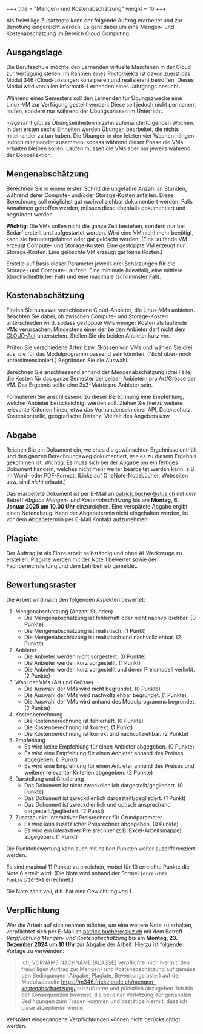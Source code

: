 +++
title = "Mengen- und Kostenabschätzung"
weight = 10
+++

Als freiwillige Zusatznote kann der folgende Auftrag erarbeitet und zur Benotung eingereicht werden. Es geht dabei um eine Mengen- und Kostenabschätzung im Bereich Cloud Computing.

## Ausgangslage

Die Berufsschule möchte den Lernenden virtuelle Maschinen in der Cloud zur Verfügung stellen. Im Rahmen eines Pilotprojekts ist davon zuerst das Modul 346 (Cloud-Lösungen konzipieren und realisieren) betroffen. Dieses Modul wird von allen Informatik-Lernenden eines Jahrgangs besucht.

Während eines Semesters soll den Lernenden für Übungszwecke eine Linux-VM zur Verfügung gestellt werden. Diese soll jedoch nicht permanent laufen, sondern nur während der Übungsphasen im Unterricht.

Insgesamt gibt es Übungseinheiten in zehn aufeinanderfolgenden Wochen. In den ersten sechs Einheiten werden Übungen bearbeitet, die nichts miteinander zu tun haben. Die Übungen in den letzten vier Wochen hängen jedoch miteinander zusammen, sodass während dieser Phase die VMs erhalten bleiben sollen. Laufen müssen die VMs aber nur jeweils während der Doppellektion.

## Mengenabschätzung

Berechnen Sie in einem ersten Schritt die ungefähre Anzahl an Stunden, während derer Compute- und/oder Storage-Kosten anfallen. Diese Berechnung soll möglichst gut nachvollziehbar dokumentiert werden. Falls Annahmen getroffen werden, müssen diese ebenfalls dokumentiert und begründet werden.

**Wichtig**: Die VMs sollen nicht die ganze Zeit bestehen, sondern nur bei Bedarf erstellt und aufgestartet werden. Wird eine VM nicht mehr benötigt, kann sie heruntergefahren oder gar gelöscht werden. (Eine laufende VM erzeugt Compute- und Storage-Kosten. Eine gestoppte VM erzeugt nur Storage-Kosten. Eine gelöschte VM erzeugt gar keine Kosten.)

Erstelle auf Basis dieser Parameter jeweils drei Schätzungen für die Storage- und Compute-Laufzeit: Eine minimale (Idealfall), eine mittlere (durchschnittlicher Fall) und eine maximale (schlimmster Fall).

## Kostenabschätzung

Finden Sie nun zwei verschiedene Cloud-Anbieter, die Linux-VMs anbieten. Beachten Sie dabei, ob zwischen Compute- und Storage-Kosten unterschieden wird, sodass gestoppte VMs weniger Kosten als laufende VMs verursachen. Mindestens einer der beiden Anbieter darf nicht dem [CLOUD-Act](/theorie/dsgvo/#der-cloud-act) unterstehen. Stellen Sie die beiden Anbieter kurz vor. 

Prüfen Sie verschiedene Arten bzw. Grössen von VMs und wählen Sie drei aus, die für das Modulprogramm passend sein könnten. (Nicht über- noch unterdimensioniert.) Begründen Sie die Auswahl.

Berechnen Sie anschliessend anhand der Mengenabschätzung (drei Fälle) die Kosten für das ganze Semester bei beiden Anbietern pro Art/Grösse der VM. Das Ergebnis sollte eine 3x3-Matrix pro Anbieter sein.

Formulieren Sie anschliessend zu dieser Berechnung eine Empfehlung, welcher Anbieter berücksichtigt werden soll. Ziehen Sie hierzu weitere relevante Kriterien hinzu, etwa das Vorhandensein einer API, Datenschutz, Kostenkontrolle, geografische Distanz, Vielfalt des Angebots usw.

## Abgabe

Reichen Sie ein Dokument ein, welches die gewünschten Ergebnisse enthält und den ganzen Berechnungsweg dokumentiert, wie es zu diesem Ergebnis gekommen ist. Wichtig: Es muss sich bei der Abgabe um ein fertiges Dokument handeln, welches nicht mehr weiter bearbeitet werden kann, z.B. im Word- oder PDF-Format. (Links auf OneNote-Notizbücher, Webseiten usw. sind _nicht_ erlaubt.)

Das erarbeitete Dokument ist per E-Mail an [patrick.bucher@sluz.ch](mailto:patrick.bucher@sluz.ch) mit dem Betreff _Abgabe Mengen- und Kostenabschätzung_ bis am **Montag, 6. Januar 2025 um 10.00 Uhr** einzureichen. Eine verspätete Abgabe ergibt einen Notenabzug. Kann der Abgabetermin nicht eingehalten werden, ist _vor_ dem Abgabetermin per E-Mail Kontakt aufzunehmen.

## Plagiate

Der Auftrag ist als Einzelarbeit selbständig und ohne AI-Werkzeuge zu erstellen. Plagiate werden mit der Note 1 bewertet sowie der Fachbereichsleitung und dem Lehrbetrieb gemeldet.

## Bewertungsraster

Die Arbeit wird nach den folgenden Aspekten bewertet:

1. Mengenabschätzung (Anzahl Stunden)
    - Die Mengenabschätzung ist fehlerhaft oder nicht nachvollziehbar. (0 Punkte)
    - Die Mengenabschätzung ist realistisch. (1 Punkt)
    - Die Mengenabschätzung ist realistisch und nachvollziehbar. (2 Punkte)
2. Anbieter
    - Die Anbieter werden nicht vorgestellt. (0 Punkte)
    - Die Anbieter werden kurz vorgestellt. (1 Punkt)
    - Die Anbieter werden kurz vorgestellt und deren Preismodell verlinkt. (2 Punkte)
3. Wahl der VMs (Art und Grösse)
    - Die Auswahl der VMs wird nicht begründet. (0 Punkte)
    - Die Auswahl der VMs wird nachvollziehbar begründet. (1 Punkte)
    - Die Auswahl der VMs wird anhand des Modulprogramms begründet. (2 Punkte)
4. Kostenberechnung
    - Die Kostenberechnung ist fehlerhaft. (0 Punkte)
    - Die Kostenberechnung ist korrekt. (1 Punkt)
    - Die Kostenberechnung ist korrekt und nachvollziehbar. (2 Punkte)
5. Empfehlung
    - Es wird keine Empfehlung für einen Anbieter abgegeben. (0 Punkte)
    - Es wird eine Empfehlung für einen Anbieter anhand des Preises abgegeben. (1 Punkt)
    - Es wird eine Empfehlung für einen Anbieter anhand des Preises und weiterer relevanter Kriterien abgegeben. (2 Punkte)
5. Darstellung und Gliederung
    - Das Dokument ist nicht zweckdienlich dargestellt/gegliedert. (0 Punkte)
    - Das Dokument ist zweckdienlich dargestellt/gegliedert. (1 Punkt)
    - Das Dokument ist zweckdienlich und optisch ansprechend dargestellt/gegliedert. (2 Punkt)
6. Zusatzpunkt: interaktiver Preisrechner für Grundparameter
    - Es wird kein zusätzlicher Preisrechner abgegeben. (0 Punkte)
    - Es wird ein interaktiver Preisrechner (z.B. Excel-Arbeitsmappe) abgegeben. (1 Punkt)

Die Punktebewertung kann auch mit halben Punkten weiter ausdifferenziert werden.

Es sind maximal 11 Punkte zu erreichen, wobei für 10 erreichte Punkte die Note 6 erteilt wird. (Die Note wird anhand der Formel `[erreichte Punkte]/10*5+1` errechnet.)

Die Note zählt _voll_, d.h. hat eine Gewichtung von 1.

## Verpflichtung

Wer die Arbeit auf sich nehmen möchte, um eine weitere Note zu erhalten, verpflichtet sich per E-Mail an [patrick.bucher@sluz.ch](mailto:patrick.bucher@sluz.ch) mit dem Betreff _Verpflichtung Mengen- und Kostenabschätzung_ bis am **Montag, 23. Dezember 2024 um 10 Uhr** zur Abgabe der Arbeit. Hierzu ist folgende Vorlage zu verwenden:

> Ich, VORNAME NACHNAME (KLASSE) verpflichte mich hiermit, den freiwilligen
> Auftrag zur Mengen- und Kostenabschätzung auf gemäss den Bedingungen (Abgabe,
> Plagiate, Bewertungsraster) auf der Modulwebseite
> https://m346.frickelbude.ch/mengen-kostenabschaetzung/ auszuführen und
> pünktlich abzugeben. Ich bin der Konsequenzen bewusst, die bei einer
> Verletzung der genannten Bedingungen zum Tragen kommen und bestätige hiermit,
> dass ich diese akzeptieren werde.

Verspätet eingegangene Verpflichtungen können nicht berücksichtigt werden.